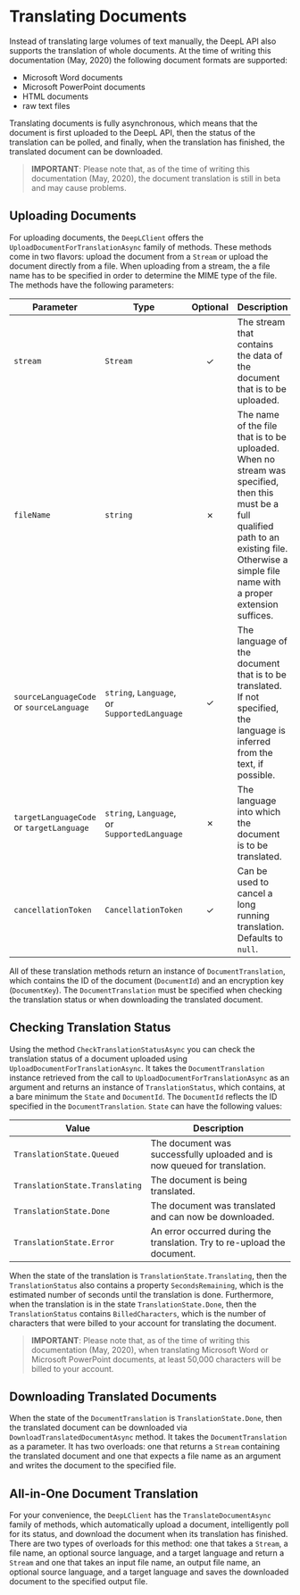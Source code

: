 # Translating Documents

Instead of translating large volumes of text manually, the DeepL API also supports the translation of whole documents. At the time of writing this documentation (May, 2020) the following document formats are supported:

- Microsoft Word documents
- Microsoft PowerPoint documents
- HTML documents
- raw text files

Translating documents is fully asynchronous, which means that the document is first uploaded to the DeepL API, then the status of the translation can be polled, and finally, when the translation has finished, the translated document can be downloaded.

> **IMPORTANT**: Please note that, as of the time of writing this documentation (May, 2020), the document translation is still in beta and may cause problems.

## Uploading Documents

For uploading documents, the `DeepLClient` offers the `UploadDocumentForTranslationAsync` family of methods. These methods come in two flavors: upload the document from a `Stream` or upload the document directly from a file. When uploading from a stream, the a file name has to be specified in order to determine the MIME type of the file. The methods have the following parameters:

| Parameter | Type | Optional | Description |
|-----------|------|:--------:|-------------|
| `stream` | `Stream` | ✓ | The stream that contains the data of the document that is to be uploaded. |
| `fileName` | `string` | ✗ | The name of the file that is to be uploaded. When no stream was specified, then this must be a full qualified path to an existing file. Otherwise a simple file name with a proper extension suffices. |
| `sourceLanguageCode` or `sourceLanguage` | `string`, `Language`, or `SupportedLanguage` | ✓ | The language of the document that is to be translated. If not specified, the language is inferred from the text, if possible. |
| `targetLanguageCode` or `targetLanguage` | `string`, `Language`, or `SupportedLanguage` | ✗ | The language into which the document is to be translated. |
| `cancellationToken` | `CancellationToken` | ✓ | Can be used to cancel a long running translation. Defaults to `null`. |

All of these translation methods return an instance of `DocumentTranslation`, which contains the ID of the document (`DocumentId`) and an encryption key (`DocumentKey`). The `DocumentTranslation` must be specified when checking the translation status or when downloading the translated document.

## Checking Translation Status

Using the method `CheckTranslationStatusAsync` you can check the translation status of a document uploaded using `UploadDocumentForTranslationAsync`. It takes the `DocumentTranslation` instance retrieved from the call to `UploadDocumentForTranslationAsync` as an argument and returns an instance of `TranslationStatus`, which contains, at a bare minimum the `State` and `DocumentId`. The `DocumentId` reflects the ID specified in the `DocumentTranslation`. `State` can have the following values:

| Value | Description |
|-------|-------------|
| `TranslationState.Queued` | The document was successfully uploaded and is now queued for translation. |
| `TranslationState.Translating` | The document is being translated. |
| `TranslationState.Done` | The document was translated and can now be downloaded. |
| `TranslationState.Error` | An error occurred during the translation. Try to re-upload the document. |

When the state of the translation is `TranslationState.Translating`, then the `TranslationStatus` also contains a property `SecondsRemaining`, which is the estimated number of seconds until the translation is done. Furthermore, when the translation is in the state `TranslationState.Done`, then the `TranslationStatus` contains `BilledCharacters`, which is the number of characters that were billed to your account for translating the document.

> **IMPORTANT**: Please note that, as of the time of writing this documentation (May, 2020), when translating Microsoft Word or Microsoft PowerPoint documents, at least 50,000 characters will be billed to your account.

## Downloading Translated Documents

When the state of the `DocumentTranslation` is `TranslationState.Done`, then the translated document can be downloaded via `DownloadTranslatedDocumentAsync` method. It takes the `DocumentTranslation` as a parameter. It has two overloads: one that returns a `Stream` containing the translated document and one that expects a file name as an argument and writes the document to the specified file.

## All-in-One Document Translation

For your convenience, the `DeepLClient` has the `TranslateDocumentAsync` family of methods, which automatically upload a document, intelligently poll for its status, and download the document when its translation has finished. There are two types of overloads for this method: one that takes a `Stream`, a file name, an optional source language, and a target language and return a `Stream` and one that takes an input file name, an output file name, an optional source language, and a target language and saves the downloaded document to the specified output file.
